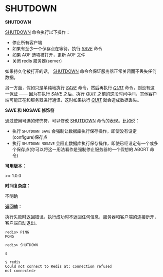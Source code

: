 
# SHUTDOWN

**SHUTDOWN**

[SHUTDOWN](#shutdown) 命令执行以下操作：

*   停止所有客户端
*   如果有至少一个保存点在等待，执行 [_SAVE_](save.html#save) 命令
*   如果 AOF 选项被打开，更新 AOF 文件
*   关闭 redis 服务器(server)

如果持久化被打开的话， [SHUTDOWN](#shutdown) 命令会保证服务器正常关闭而不丢失任何数据。

另一方面，假如只是单纯地执行 [_SAVE_](save.html#save) 命令，然后再执行 [_QUIT_](../connection/quit.html#quit) 命令，则没有这一保证 —— 因为在执行 [_SAVE_](save.html#save) 之后、执行 [_QUIT_](../connection/quit.html#quit) 之前的这段时间中间，其他客户端可能正在和服务器进行通讯，这时如果执行 [_QUIT_](../connection/quit.html#quit) 就会造成数据丢失。

**SAVE 和 NOSAVE 修饰符**

通过使用可选的修饰符，可以修改 [SHUTDOWN](#shutdown) 命令的表现。比如说：

*   执行 `SHUTDOWN SAVE` 会强制让数据库执行保存操作，即使没有设定(configure)保存点
*   执行 `SHUTDOWN NOSAVE` 会阻止数据库执行保存操作，即使已经设定有一个或多个保存点(你可以将这一用法看作是强制停止服务器的一个假想的 ABORT 命令)

**可用版本：**

&gt;= 1.0.0

**时间复杂度：**

不明确

**返回值：**

执行失败时返回错误。执行成功时不返回任何信息，服务器和客户端的连接断开，客户端自动退出。

```
redis> PING
PONG

redis> SHUTDOWN

$

$ redis
Could not connect to Redis at: Connection refused
not connected>

```

